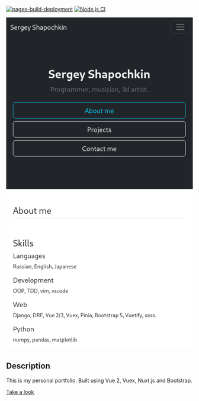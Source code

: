 [![pages-build-deployment](https://github.com/0djentd/portfolio/actions/workflows/pages/pages-build-deployment/badge.svg)](https://github.com/0djentd/portfolio/actions/workflows/pages/pages-build-deployment)
[![Node.js CI](https://github.com/0djentd/portfolio/actions/workflows/node.js.yml/badge.svg)](https://github.com/0djentd/portfolio/actions/workflows/node.js.yml)

![screenshot](public/screenshot_portfolio.png)

## Description

This is my personal portfolio.
Built using Vue 2, Vuex, Nuxt.js and Bootstrap.

[Take a look](https://0djentd.github.io/portfolio/)
